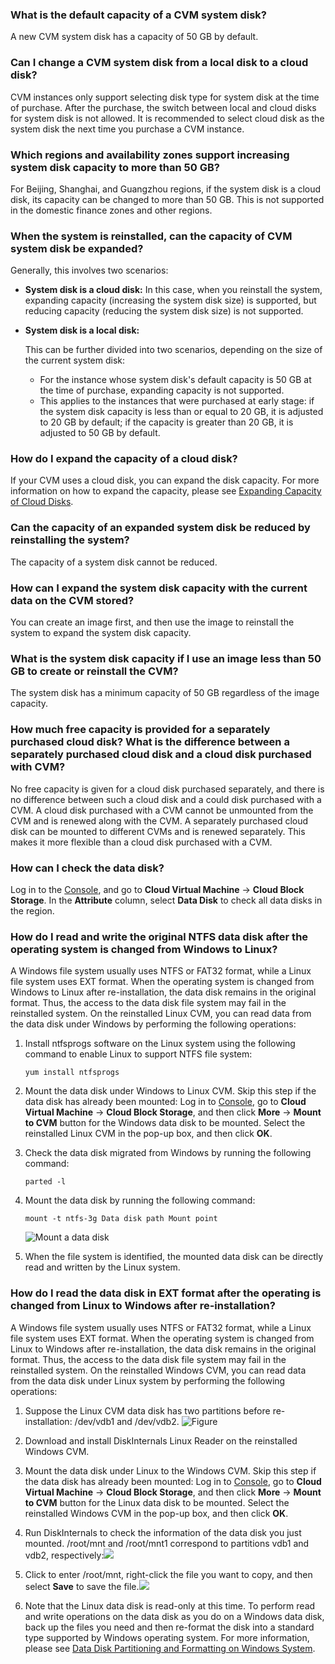 ### What is the default capacity of a CVM system disk?

A new CVM system disk has a capacity of 50 GB by default.

### Can I change a CVM system disk from a local disk to a cloud disk?

CVM instances only support selecting disk type for system disk at the time of purchase. After the purchase, the switch between local and cloud disks for system disk is not allowed. It is recommended to select cloud disk as the system disk the next time you purchase a CVM instance.

### Which regions and availability zones support increasing system disk capacity to more than 50 GB?

For Beijing, Shanghai, and Guangzhou regions, if the system disk is a cloud disk, its capacity can be changed to more than 50 GB. This is not supported in the domestic finance zones and other regions. 

### When the system is reinstalled, can the capacity of CVM system disk be expanded?

Generally, this involves two scenarios:

- **System disk is a cloud disk:**
  In this case, when you reinstall the system, expanding capacity (increasing the system disk size) is supported, but reducing capacity (reducing the system disk size) is not supported.

- **System disk is a local disk:**

  This can be further divided into two scenarios, depending on the size of the current system disk:

  - For the instance whose system disk's default capacity is 50 GB at the time of purchase, expanding capacity is not supported.
  - This applies to the instances that were purchased at early stage: if the system disk capacity is less than or equal to 20 GB, it is adjusted to 20 GB by default; if the capacity is greater than 20 GB, it is adjusted to 50 GB by default.

### How do I expand the capacity of a cloud disk?

If your CVM uses a cloud disk, you can expand the disk capacity. For more information on how to expand the capacity, please see [Expanding Capacity of Cloud Disks](https://intl.cloud.tencent.com/document/product/362/5747).

### Can the capacity of an expanded system disk be reduced by reinstalling the system?

The capacity of a system disk cannot be reduced.

### How can I expand the system disk capacity with the current data on the CVM stored?

You can create an image first, and then use the image to reinstall the system to expand the system disk capacity.

### What is the system disk capacity if I use an image less than 50 GB to create or reinstall the CVM?

The system disk has a minimum capacity of 50 GB regardless of the image capacity.

### How much free capacity is provided for a separately purchased cloud disk? What is the difference between a separately purchased cloud disk and a cloud disk purchased with CVM?

No free capacity is given for a cloud disk purchased separately, and there is no difference between such a cloud disk and a could disk purchased with a CVM. A cloud disk purchased with a CVM cannot be unmounted from the CVM and is renewed along with the CVM. A separately purchased cloud disk can be mounted to different CVMs and is renewed separately. This makes it more flexible than a cloud disk purchased with a CVM.

### How can I check the data disk?

Log in to the [Console](https://console.cloud.tencent.com/cvm), and go to **Cloud Virtual Machine** -> **Cloud Block Storage**. In the **Attribute** column, select **Data Disk** to check all data disks in the region.

### How do I read and write the original NTFS data disk after the operating system is changed from Windows to Linux?

A Windows file system usually uses NTFS or FAT32 format, while a Linux file system uses EXT format. When the operating system is changed from Windows to Linux after re-installation, the data disk remains in the original format. Thus, the access to the data disk file system may fail in the reinstalled system. On the reinstalled Linux CVM, you can read data from the data disk under Windows by performing the following operations:

1. Install ntfsprogs software on the Linux system using the following command to enable Linux to support NTFS file system:
   ```
   yum install ntfsprogs
   ```

2. Mount the data disk under Windows to Linux CVM. Skip this step if the data disk has already been mounted:
Log in to [Console](https://console.cloud.tencent.com/cvm), go to **Cloud Virtual Machine** -> **Cloud Block Storage**, and then click **More** -> **Mount to CVM** button for the Windows data disk to be mounted. Select the reinstalled Linux CVM in the pop-up box, and then click **OK**.

3. Check the data disk migrated from Windows by running the following command:
   ```
   parted -l
   ```

4. Mount the data disk by running the following command:
   ```
   mount -t ntfs-3g Data disk path Mount point
   ```
   ![Mount a data disk](https://main.qcloudimg.com/raw/7f093da789d6d6e08b9e24365ea31208.png)

5. When the file system is identified, the mounted data disk can be directly read and written by the Linux system.

### How do I read the data disk in EXT format after the operating is changed from Linux to Windows after re-installation?

A Windows file system usually uses NTFS or FAT32 format, while a Linux file system uses EXT format. When the operating system is changed from Linux to Windows after re-installation, the data disk remains in the original format. Thus, the access to the data disk file system may fail in the reinstalled system. On the reinstalled Windows CVM, you can read data from the data disk under Linux system by performing the following operations:

1. Suppose the Linux CVM data disk has two partitions before re-installation: /dev/vdb1 and /dev/vdb2. ![Figure](https://main.qcloudimg.com/raw/f66b9494e966a0e85b4091be5af315e2.png)

2. Download and install DiskInternals Linux Reader on the reinstalled Windows CVM.
3. Mount the data disk under Linux to the Windows CVM. Skip this step if the data disk has already been mounted: Log in to [Console](https://console.cloud.tencent.com/cvm), go to **Cloud Virtual Machine** -> **Cloud Block Storage**, and then click **More** -> **Mount to CVM** button for the Linux data disk to be mounted. Select the reinstalled Windows CVM in the pop-up box, and then click **OK**.
4. Run DiskInternals to check the information of the data disk you just mounted. /root/mnt and /root/mnt1 correspond to partitions vdb1 and vdb2, respectively:![](https://main.qcloudimg.com/raw/b35757625119c8226a022042cf0fac3f.png)
5. Click to enter /root/mnt, right-click the file you want to copy, and then select **Save** to save the file.![](https://main.qcloudimg.com/raw/431d722a14e746e3f680cc7af91c9808.png)

6. Note that the Linux data disk is read-only at this time. To perform read and write operations on the data disk as you do on a Windows data disk, back up the files you need and then re-format the disk into a standard type supported by Windows operating system. For more information, please see [Data Disk Partitioning and Formatting on Windows System](https://intl.cloud.tencent.com/document/product/213/2158).

